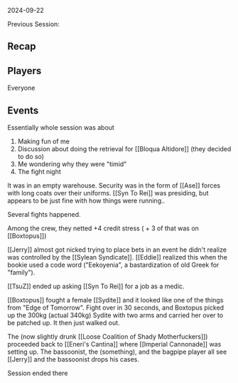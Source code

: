 2024-09-22

Previous Session: 

## Recap


## Players

Everyone

## Events
Essentially whole session was about 
1. Making fun of me
2. Discussion about doing the retrieval for [[Bloqua Altidore]] (they decided to do so)
3. Me wondering why they were "timid"
4. The fight night

It was in an empty warehouse.  Security was in the form of [[Ase]] forces with long coats over their uniforms.  [[Syn To Rei]] was presiding, but appears to be just fine with how things were running..

Several fights happened.

Among the crew, they netted +4 credit stress ( + 3 of that was on [[Boxtopus]])


[[Jerry]] almost got nicked trying to place bets in an event he didn't realize was controlled by the [[Sylean Syndicate]].  [[Eddie]] realized this when the bookie used a code word ("Eekoyenia", a bastardization of old Greek for "family").

[[TsuZ]] ended up asking [[Syn To Rei]] for a job as a medic.

[[Boxtopus]] fought a female [[Sydite]] and it looked like one of the things from "Edge of Tomorrow".  Fight over in 30 seconds, and Boxtopus picked up the 300kg (actual 340kg) Sydite with two arms and carried her over to be patched up.  It then just walked out.

The (now slightly drunk [[Loose Coalition of Shady Motherfuckers]]) proceeded back to [[Eneri's Cantina]] where [[Imperial Cannonade]] was setting up.  The bassoonist, the (something), and the bagpipe player all see [[Jerry]] and the bassoonist drops his cases.  

Session ended there
